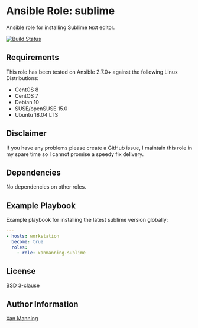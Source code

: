 # Ansible Role: sublime

Ansible role for installing Sublime text editor.

[![Build Status](https://www.travis-ci.org/PyratLabs/ansible-role-sublime.svg?branch=master)](https://www.travis-ci.org/PyratLabs/ansible-role-sublime)

## Requirements

This role has been tested on Ansible 2.7.0+ against the following Linux Distributions:

  - CentOS 8
  - CentOS 7
  - Debian 10
  - SUSE/openSUSE 15.0
  - Ubuntu 18.04 LTS

## Disclaimer

If you have any problems please create a GitHub issue, I maintain this role in
my spare time so I cannot promise a speedy fix delivery.

## Dependencies

No dependencies on other roles.

## Example Playbook

Example playbook for installing the latest sublime version globally:

```yaml
---
- hosts: workstation
  become: true
  roles:
    - role: xanmanning.sublime
```

## License

[BSD 3-clause](LICENSE.txt)

## Author Information

[Xan Manning](https://xanmanning.co.uk/)
